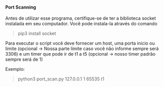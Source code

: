 #### Port Scanning 

Antes de utilizar esse programa, certifique-se de ter a biblioteca socket instalada em seu computador. Você pode instala-la através do comando

> pip3 install socket

Para executar o script você deve fornecer um host, uma porta inicio ou limite (opcional -> Nossa parte limite caso você não informe sempre será 3306) e um timer que pode ir de t1 a t5 (opcional -> nosso timer padrão sempre será de 1) 

Exemplo:

> python3 port_scan.py 127.0.0.1 1 65535 t1 

 
